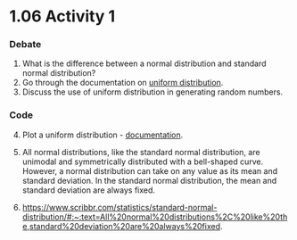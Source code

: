# 1.06 Activity 1

### Debate

1. What is the difference between a normal distribution and standard normal distribution?
2. Go through the documentation on [uniform distribution](https://docs.scipy.org/doc/scipy/reference/generated/scipy.stats.uniform.html).
3. Discuss the use of uniform distribution in generating random numbers.

### Code

4. Plot a uniform distribution - [documentation](https://docs.scipy.org/doc/numpy-1.14.0/reference/generated/numpy.random.rand.html#numpy.random.rand).



1. All normal distributions, like the standard normal distribution, are unimodal and symmetrically distributed with    a bell-shaped curve. However, a normal distribution can take on any value as its mean and standard deviation. In    the standard normal distribution, the mean and standard deviation are always fixed.
2. https://www.scribbr.com/statistics/standard-normal-distribution/#:~:text=All%20normal%20distributions%2C%20like%20the,standard%20deviation%20are%20always%20fixed.
